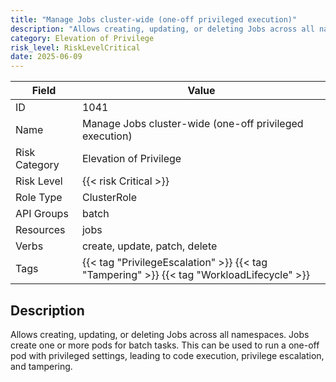 ```yaml
---
title: "Manage Jobs cluster-wide (one-off privileged execution)"
description: "Allows creating, updating, or deleting Jobs across all namespaces. Jobs create one or more pods for batch tasks. This can be used to run a one-off pod with privileged settings, leading to code execution, privilege escalation, and tampering."
category: Elevation of Privilege
risk_level: RiskLevelCritical
date: 2025-06-09
---
```


| Field         | Value                                                                                     |
| ------------- | ----------------------------------------------------------------------------------------- |
| ID            | 1041                                                                                      |
| Name          | Manage Jobs cluster-wide (one-off privileged execution)                                   |
| Risk Category | Elevation of Privilege                                                                    |
| Risk Level    | {{< risk Critical >}}                                                                     |
| Role Type     | ClusterRole                                                                               |
| API Groups    | batch                                                                                     |
| Resources     | jobs                                                                                      |
| Verbs         | create, update, patch, delete                                                             |
| Tags          | {{< tag "PrivilegeEscalation" >}} {{< tag "Tampering" >}} {{< tag "WorkloadLifecycle" >}} |

## Description

Allows creating, updating, or deleting Jobs across all namespaces. Jobs create one or more pods for batch tasks. This can be used to run a one-off pod with privileged settings, leading to code execution, privilege escalation, and tampering.
